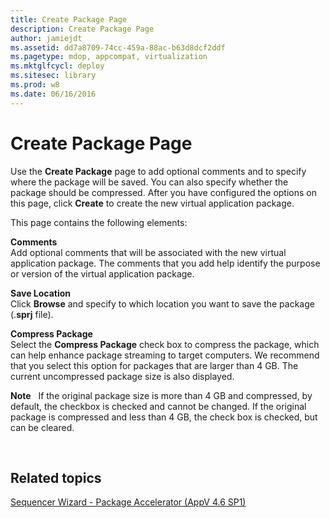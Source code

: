 ```yaml
---
title: Create Package Page
description: Create Package Page
author: jamiejdt
ms.assetid: dd7a8709-74cc-459a-88ac-b63d8dcf2ddf
ms.pagetype: mdop, appcompat, virtualization
ms.mktglfcycl: deploy
ms.sitesec: library
ms.prod: w8
ms.date: 06/16/2016
---
```



# Create Package Page


Use the **Create Package** page to add optional comments and to specify where the package will be saved. You can also specify whether the package should be compressed. After you have configured the options on this page, click **Create** to create the new virtual application package.

This page contains the following elements:

<a href="" id="comments"></a>**Comments**  
Add optional comments that will be associated with the new virtual application package. The comments that you add help identify the purpose or version of the virtual application package.

<a href="" id="save-location"></a>**Save Location**  
Click **Browse** and specify to which location you want to save the package (.**sprj** file).

<a href="" id="compress-package"></a>**Compress Package**  
Select the **Compress Package** check box to compress the package, which can help enhance package streaming to target computers. We recommend that you select this option for packages that are larger than 4 GB. The current uncompressed package size is also displayed.

**Note**  
If the original package size is more than 4 GB and compressed, by default, the checkbox is checked and cannot be changed. If the original package is compressed and less than 4 GB, the check box is checked, but can be cleared.

 

## Related topics


[Sequencer Wizard - Package Accelerator (AppV 4.6 SP1)](sequencer-wizard---package-accelerator--appv-46-sp1-.md)

 

 





